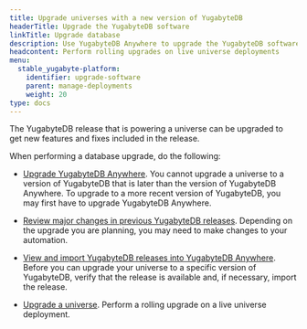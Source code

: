 ```yaml
---
title: Upgrade universes with a new version of YugabyteDB
headerTitle: Upgrade the YugabyteDB software
linkTitle: Upgrade database
description: Use YugabyteDB Anywhere to upgrade the YugabyteDB software on universes.
headcontent: Perform rolling upgrades on live universe deployments
menu:
  stable_yugabyte-platform:
    identifier: upgrade-software
    parent: manage-deployments
    weight: 20
type: docs
---
```


The YugabyteDB release that is powering a universe can be upgraded to get new features and fixes included in the release.

When performing a database upgrade, do the following:

- [Upgrade YugabyteDB Anywhere](../../upgrade/). You cannot upgrade a universe to a version of YugabyteDB that is later than the version of YugabyteDB Anywhere. To upgrade to a more recent version of YugabyteDB, you may first have to upgrade YugabyteDB Anywhere.

- [Review major changes in previous YugabyteDB releases](../upgrade-software-prepare/). Depending on the upgrade you are planning, you may need to make changes to your automation.

- [View and import YugabyteDB releases into YugabyteDB Anywhere](./upgrade-software-install/#view-and-import-yugabytedb-releases-into-yugabytedb-anywhere). Before you can upgrade your universe to a specific version of YugabyteDB, verify that the release is available and, if necessary, import the release.

- [Upgrade a universe](./upgrade-software-install/#view-and-import-yugabytedb-releases-into-yugabytedb-anywhere). Perform a rolling upgrade on a live universe deployment.
